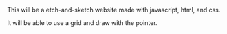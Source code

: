 This will be a etch-and-sketch website made with javascript, html, and css.

It will be able to use a grid and draw with the pointer.